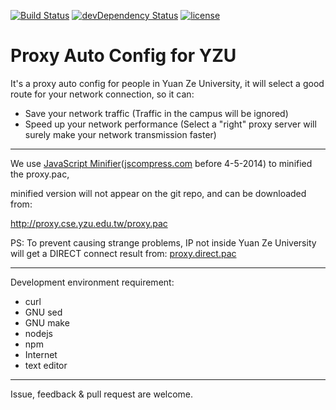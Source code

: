 [![Build Status](https://travis-ci.org/PeterDaveHello/YZU-Proxy-PAC.svg?branch=master)](https://travis-ci.org/PeterDaveHello/YZU-Proxy-PAC) [![devDependency Status](https://david-dm.org/PeterDaveHello/YZU-Proxy-PAC/dev-status.svg)](https://david-dm.org/PeterDaveHello/YZU-Proxy-PAC#info=devDependencies) [![license](http://img.shields.io/badge/license-GPL3-brightgreen.svg?style=flat)](https://www.gnu.org/licenses/gpl-3.0.txt)

Proxy Auto Config for YZU
=========

It's a proxy auto config for people in Yuan Ze University,
it will select a good route for your network connection, so it can:

  - Save your network traffic (Traffic in the campus will be ignored)
  - Speed up your network performance (Select a "right" proxy server will surely make your network transmission faster)

---------

We use [JavaScript Minifier](http://javascript-minifier.com/)([jscompress.com](http://jscompress.com/) before 4-5-2014) to minified the proxy.pac,

minified version will not appear on the git repo, and can be downloaded from:

http://proxy.cse.yzu.edu.tw/proxy.pac

PS: To prevent causing strange problems, IP not inside Yuan Ze University will get a DIRECT connect result from:  [proxy.direct.pac](https://github.com/PeterDaveHello/YZU-Proxy-PAC/raw/master/proxy.direct.pac)

---------

Development environment requirement:

- curl
- GNU sed
- GNU make
- nodejs
- npm
- Internet
- text editor

---------

Issue, feedback & pull request are welcome.
